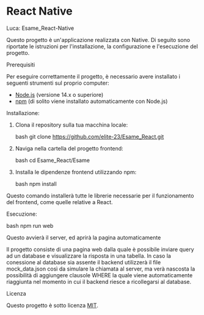 # React Native

Luca: Esame_React-Native

Questo progetto è un'applicazione realizzata con Native. Di seguito sono riportate le istruzioni per l'installazione, la configurazione e l'esecuzione del progetto.

Prerequisiti

Per eseguire correttamente il progetto, è necessario avere installato i seguenti strumenti sul proprio computer:

- [Node.js](https://nodejs.org/) (versione 14.x o superiore)
- [npm](https://www.npmjs.com/) (di solito viene installato automaticamente con Node.js)

Installazione:

1. Clona il repository sulla tua macchina locale:

   bash
   git clone https://github.com/elite-23/Esame_React.git
   

2. Naviga nella cartella del progetto frontend:

   bash
   cd Esame_React/Esame
   

3. Installa le dipendenze frontend utilizzando npm:

   bash
   npm install
   
Questo comando installerà tutte le librerie necessarie per il funzionamento del frontend, come quelle relative a React.

Esecuzione:

   bash
   npm run web


Questo avvierà il server, ed aprirà la pagina automaticamente


Il progetto consiste di una pagina web dalla quale è possibile inviare query ad un database e visualizzare la risposta in una tabella.
In caso la conessione al database sia assente il backend utilizzerà il file mock_data.json così da simulare la chiamata al server,
ma  verà nascosta la possibilità di aggiungere clausole WHERE la quale viene automaticamente riaggiunta nel momento in cui il backend riesce a ricollegarsi 
al database.

Licenza

Questo progetto è sotto licenza [MIT](LICENSE).